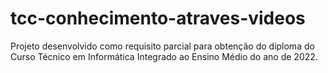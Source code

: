 # tcc-conhecimento-atraves-videos
Projeto desenvolvido como requisito parcial para obtenção do diploma do Curso Técnico em Informática Integrado ao Ensino Médio do ano de 2022.
